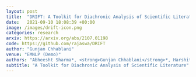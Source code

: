```yaml
---
layout: post
title:  "DRIFT: A Toolkit for Diachronic Analysis of Scientific Literature"
date:   2021-09-10 18:08:39 +00:00
image: /images/drift-icon.png
categories: research
arxiv: https://arxiv.org/abs/2107.01198
code: https://github.com/rajaswa/DRIFT
author: "Gunjan Chhablani"
venue: "EMNLP (Demo)"
authors: "Abheesht Sharma*, <strong>Gunjan Chhablani</strong>*, Harshit Pandey*, Rajaswa Patil"
subtitle: "A Toolkit for Diachronic Analysis of Scientific Literature"
---
```

